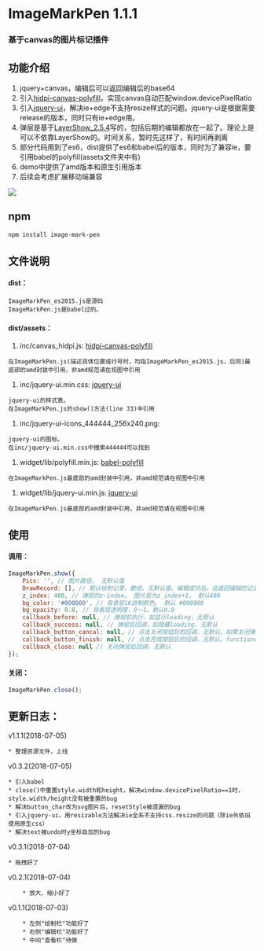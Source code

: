 ImageMarkPen 1.1.1
===
### 基于canvas的图片标记插件

功能介绍
---
1. jquery+canvas，编辑后可以返回编辑后的base64
1. 引入[hidpi-canvas-polyfill](https://github.com/jondavidjohn/hidpi-canvas-polyfill)，实现canvas自动匹配window.devicePixelRatio
1. 引入[jquery-ui](https://jqueryui.com)，解决ie+edge不支持resize样式的问题。jquery-ui是根据需要release的版本，同时只有ie+edge用。
1. 弹层是基于[LayerShow_2.5.4](https://github.com/TopuNet/LayerShow/tree/2.5.4)写的，包括后期的编辑都放在一起了。理论上是可以不依靠LayerShow的。时间关系，暂时先这样了，有时间再剥离
1. 部分代码用到了es6，dist提供了es6和babel后的版本，同时为了兼容ie，要引用babel的polyfill(assets文件夹中有)
1. demo中提供了amd版本和原生引用版本
1. 后续会考虑扩展移动端兼容

<img src="https://github.com/agulado/ImageMarkPen/blob/master/demo/ImageMarkPen.png" />

npm
---
```sh
npm install image-mark-pen
```

文件说明
---
#### dist：

```
ImageMarkPen_es2015.js是源码
ImageMarkPen.js是babel过的。
```

#### dist/assets：

1. inc/canvas_hidpi.js: [hidpi-canvas-polyfill](https://github.com/jondavidjohn/hidpi-canvas-polyfill)

```
在ImageMarkPen.js(描述具体位置或行号时，均指ImageMarkPen_es2015.js，后同)最底部的amd封装中引用，非amd规范请在视图中引用

```

1. inc/jquery-ui.min.css: [jquery-ui](https://jqueryui.com)

```
jquery-ui的样式表。
在ImageMarkPen.js的show()方法(line 33)中引用
```

1. inc/jquery-ui-icons_444444_256x240.png:

```
jquery-ui的图标。
在inc/jquery-ui.min.css中搜索444444可以找到
```

1. widget/lib/polyfill.min.js: [babel-polyfill](https://www.babeljs.cn/docs/usage/polyfill/)

```
在ImageMarkPen.js最底部的amd封装中引用，非amd规范请在视图中引用
```

1. widget/lib/jquery-ui.min.js: [jquery-ui](https://jqueryui.com)

```
在ImageMarkPen.js最底部的amd封装中引用，非amd规范请在视图中引用
```

使用
---
#### 调用：

```javascript
ImageMarkPen.show({
	Pics: '', // 图片路径。 无默认值
	DrawRecord: [], // 默认绘制记录，数组。无默认值。编辑成功后，会返回编辑的记录，此处传入可用于图片保存前的再次操作 或 图片不保存而是保存绘制记录到数据库
	z_index: 400, // 弹层的z-index。 图片层为z_index+1。 默认400
	bg_color: '#000000', // 背景层16进制颜色。 默认 #000000
	bg_opacity: 0.8, // 背景层透明度，0～1。默认0.8
	callback_before: null, // 弹层前执行，如显示loading，无默认
	callback_success: null, // 弹层后回调，如隐藏loading，无默认
	callback_button_cancal: null, // 点击关闭按钮后的回调，无默认。如需关闭弹层请调用close()
	callback_button_finish: null, // 点击完成按钮后的回调，无默认。function(base64,DrawRecord){ @base64: 图片base64; @DrawRecord: canvas绘制记录数组}。如需关闭弹层请调用close()
	callback_close: null // 关闭弹层后回调，无默认
});
```

#### 关闭：

```javascript
ImageMarkPen.close();
```

更新日志：
---
v1.1.1(2018-07-05)
		
	* 整理资源文件，上线

v0.3.2(2018-07-05)

	* 引入babel
	* close()中重置style.width和height，解决window.devicePixelRatio==1时，style.width/height没有被重置的bug
	* 解决button_char改为svg图片后，resetStyle被遗漏的bug
	* 引入jquery-ui，用resizable方法解决ie全系不支持css.resize的问题（除ie外依旧使用原生css）
	* 解决text被undo时y坐标自加的bug

v0.3.1(2018-07-04)

	* 拖拽好了

v0.2.1(2018-07-04)

        * 放大、缩小好了

v0.1.1(2018-07-03)

        * 左侧"绘制栏"功能好了
        * 右侧"编辑栏"功能好了
        * 中间"查看栏"待做
